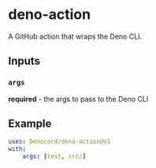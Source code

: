 # deno-action
A GitHub action that wraps the Deno CLI.

## Inputs
### `args`
**required** - the args to pass to the Deno CLI

## Example
```yaml
uses: Denocord/deno-action@v1
with:
    args: [test, src/]
```